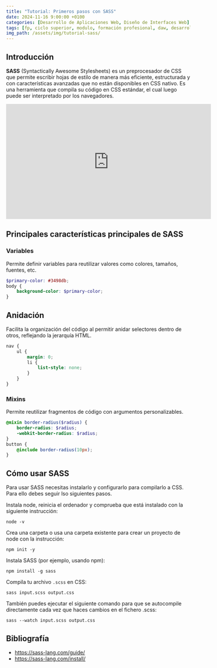 ```yaml
---
title: "Tutorial: Primeros pasos con SASS"
date: 2024-11-16 9:00:00 +0100
categories: [Desarrollo de Aplicaciones Web, Diseño de Interfaces Web]
tags: [fp, ciclo superior, modulo, formación profesional, daw, desarrollo de aplicaciones web, diseño de interfaces web, diw, sass]
img_path: /assets/img/tutorial-sass/
---
```


## Introducción

**SASS** (Syntactically Awesome Stylesheets) es un preprocesador de CSS que permite escribir hojas de estilo de manera más eficiente, estructurada y con características avanzadas que no están disponibles en CSS nativo. Es una herramienta que compila su código en CSS estándar, el cual luego puede ser interpretado por los navegadores.

<iframe width="560" height="315" src="https://www.youtube.com/embed/BtiiM3jeb_c?si=SIae2atwq8JpcTqn" title="YouTube video player" frameborder="0" allow="accelerometer; autoplay; clipboard-write; encrypted-media; gyroscope; picture-in-picture; web-share" referrerpolicy="strict-origin-when-cross-origin" allowfullscreen></iframe>

## Principales características principales de SASS

### Variables

Permite definir variables para reutilizar valores como colores, tamaños, fuentes, etc.  

```scss
$primary-color: #3498db;
body {
    background-color: $primary-color;
}
```

## Anidación

Facilita la organización del código al permitir anidar selectores dentro de otros, reflejando la jerarquía HTML.

```scss
nav {
    ul {
        margin: 0;
        li {
            list-style: none;
        }
    }
}
```

### Mixins

Permite reutilizar fragmentos de código con argumentos personalizables.  

```scss
@mixin border-radius($radius) {
    border-radius: $radius;
    -webkit-border-radius: $radius;
}
button {
    @include border-radius(10px);
}
```

## Cómo usar SASS

Para usar SASS necesitas instalarlo y configurarlo para compilarlo a CSS. Para ello debes seguir lso siguientes pasos.

Instala node, reinicia el ordenador y comprueba que está instalado con la siguiente instrucción:

```console
node -v
```

Crea una carpeta o usa una carpeta existente para crear un proyecto de node con la instrucción:

```console
npm init -y
```

Instala SASS (por ejemplo, usando npm):  

```console
npm install -g sass
```

Compila tu archivo `.scss` en CSS:

```console
sass input.scss output.css
```

También puedes ejecutar el siguiente comando para que se autocompile directamente cada vez que haces cambios en el fichero .scss:

```console
sass --watch input.scss output.css
```

## Bibliografía

- <https://sass-lang.com/guide/>
- <https://sass-lang.com/install/>
